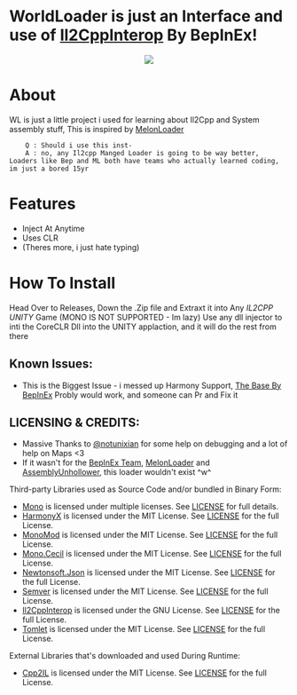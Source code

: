 

# WorldLoader is just an Interface and use of [Il2CppInterop](https://github.com/BepInEx/Il2CppInterop/) By BepInEx!</h1>
<p align="center">
  <a href="#"><img src="https://raw.githubusercontent.com/Hacker1254/WorldClient-Files/main/WorldClient.png"></a>
</p>

# About 
WL is just a little project i used for learning about Il2Cpp and System assembly stuff, This is inspired by [MelonLoader](https://github.com/LavaGang/MelonLoader/)

		Q : Should i use this inst- 
		A : no, any Il2cpp Manged Loader is going to be way better, Loaders like Bep and ML both have teams who actually learned coding, im just a bored 15yr
# Features

  - Inject At Anytime
  - Uses CLR          
  - (Theres more, i just hate typing)

# How To Install

Head Over to Releases, Down the .Zip file and Extraxt it into Any *IL2CPP UNITY* Game (MONO IS NOT SUPPORTED - Im lazy)
Use any dll injector to inti the CoreCLR Dll into the UNITY applaction, and it will do the rest from there
   
## Known Issues: 
- This is the Biggest Issue - i messed up Harmony Support, [The Base By BepInEx](https://github.com/BepInEx/Il2CppInterop/tree/master/Il2CppInterop.HarmonySupport) Probly would work, and someone can Pr and Fix it

## LICENSING & CREDITS:

- Massive Thanks to [@notunixian](https://github.com/notunixian) for some help on debugging and a lot of help on Maps <3
- If it wasn't for the [BepInEx Team](https://github.com/BepInEx), [MelonLoader](https://github.com/LavaGang/MelonLoader/) and [AssemblyUnhollower](https://github.com/knah/Il2CppAssemblyUnhollower), this loader wouldn't exist ^w^

Third-party Libraries used as Source Code and/or bundled in Binary Form:

- [Mono](https://github.com/Unity-Technologies/mono) is licensed under multiple licenses. See [LICENSE](https://github.com/Unity-Technologies/mono/blob/unity-master/LICENSE) for full details.
- [HarmonyX](https://github.com/BepInEx/HarmonyX) is licensed under the MIT License. See [LICENSE](https://github.com/BepInEx/HarmonyX/blob/master/LICENSE) for the full License.
- [MonoMod](https://github.com/MonoMod/MonoMod) is licensed under the MIT License. See [LICENSE](https://github.com/MonoMod/MonoMod/blob/master/LICENSE) for the full License.
- [Mono.Cecil](https://github.com/jbevain/cecil) is licensed under the MIT License. See [LICENSE](https://github.com/jbevain/cecil/blob/master/LICENSE.txt) for the full License.
- [Newtonsoft.Json](https://github.com/JamesNK/Newtonsoft.Json) is licensed under the MIT License. See [LICENSE](https://github.com/JamesNK/Newtonsoft.Json/blob/master/LICENSE.md) for the full License.
- [Semver](https://github.com/maxhauser/semver) is licensed under the MIT License. See [LICENSE](https://github.com/maxhauser/semver/blob/master/License.txt) for the full License.
- [Il2CppInterop](https://github.com/BepInEx/Il2CppInterop/) is licensed under the GNU License. See [LICENSE](https://github.com/BepInEx/Il2CppInterop/blob/master/LICENSE) for the full License.
- [Tomlet](https://github.com/SamboyCoding/Tomlet) is licensed under the MIT License. See [LICENSE](https://github.com/SamboyCoding/Tomlet/blob/master/LICENSE) for the full License.



External Libraries that's downloaded and used During Runtime:
- [Cpp2IL](https://github.com/SamboyCoding/Cpp2IL) is licensed under the MIT License. See [LICENSE](https://github.com/SamboyCoding/Cpp2IL/blob/master/LICENSE) for the full License.

